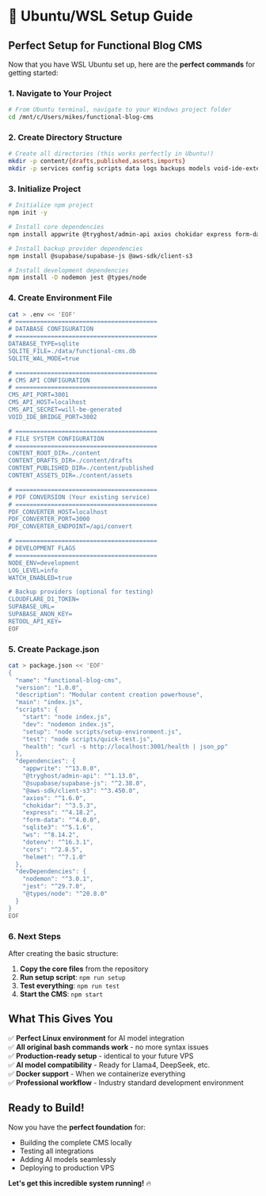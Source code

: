 # 🚀 Ubuntu/WSL Setup Guide

## Perfect Setup for Functional Blog CMS

Now that you have WSL Ubuntu set up, here are the **perfect commands** for getting started:

### 1. Navigate to Your Project
```bash
# From Ubuntu terminal, navigate to your Windows project folder
cd /mnt/c/Users/mikes/functional-blog-cms
```

### 2. Create Directory Structure
```bash
# Create all directories (this works perfectly in Ubuntu!)
mkdir -p content/{drafts,published,assets,imports}
mkdir -p services config scripts data logs backups models void-ide-extensions
```

### 3. Initialize Project
```bash
# Initialize npm project
npm init -y

# Install core dependencies
npm install appwrite @tryghost/admin-api axios chokidar express form-data sqlite3 ws dotenv cors helmet

# Install backup provider dependencies
npm install @supabase/supabase-js @aws-sdk/client-s3

# Install development dependencies
npm install -D nodemon jest @types/node
```

### 4. Create Environment File
```bash
cat > .env << 'EOF'
# ========================================
# DATABASE CONFIGURATION
# ========================================
DATABASE_TYPE=sqlite
SQLITE_FILE=./data/functional-cms.db
SQLITE_WAL_MODE=true

# ========================================
# CMS API CONFIGURATION
# ========================================
CMS_API_PORT=3001
CMS_API_HOST=localhost
CMS_API_SECRET=will-be-generated
VOID_IDE_BRIDGE_PORT=3002

# ========================================
# FILE SYSTEM CONFIGURATION
# ========================================
CONTENT_ROOT_DIR=./content
CONTENT_DRAFTS_DIR=./content/drafts
CONTENT_PUBLISHED_DIR=./content/published
CONTENT_ASSETS_DIR=./content/assets

# ========================================
# PDF CONVERSION (Your existing service)
# ========================================
PDF_CONVERTER_HOST=localhost
PDF_CONVERTER_PORT=3000
PDF_CONVERTER_ENDPOINT=/api/convert

# ========================================
# DEVELOPMENT FLAGS
# ========================================
NODE_ENV=development
LOG_LEVEL=info
WATCH_ENABLED=true

# Backup providers (optional for testing)
CLOUDFLARE_D1_TOKEN=
SUPABASE_URL=
SUPABASE_ANON_KEY=
RETOOL_API_KEY=
EOF
```

### 5. Create Package.json
```bash
cat > package.json << 'EOF'
{
  "name": "functional-blog-cms",
  "version": "1.0.0",
  "description": "Modular content creation powerhouse",
  "main": "index.js",
  "scripts": {
    "start": "node index.js",
    "dev": "nodemon index.js",
    "setup": "node scripts/setup-environment.js",
    "test": "node scripts/quick-test.js",
    "health": "curl -s http://localhost:3001/health | json_pp"
  },
  "dependencies": {
    "appwrite": "^13.0.0",
    "@tryghost/admin-api": "^1.13.0",
    "@supabase/supabase-js": "^2.38.0",
    "@aws-sdk/client-s3": "^3.450.0",
    "axios": "^1.6.0",
    "chokidar": "^3.5.3",
    "express": "^4.18.2",
    "form-data": "^4.0.0",
    "sqlite3": "^5.1.6",
    "ws": "^8.14.2",
    "dotenv": "^16.3.1",
    "cors": "^2.8.5",
    "helmet": "^7.1.0"
  },
  "devDependencies": {
    "nodemon": "^3.0.1",
    "jest": "^29.7.0",
    "@types/node": "^20.8.0"
  }
}
EOF
```

### 6. Next Steps

After creating the basic structure:

1. **Copy the core files** from the repository
2. **Run setup script**: `npm run setup`
3. **Test everything**: `npm run test`
4. **Start the CMS**: `npm start`

## What This Gives You

✅ **Perfect Linux environment** for AI model integration  
✅ **All original bash commands work** - no more syntax issues  
✅ **Production-ready setup** - identical to your future VPS  
✅ **AI model compatibility** - Ready for Llama4, DeepSeek, etc.  
✅ **Docker support** - When we containerize everything  
✅ **Professional workflow** - Industry standard development environment  

## Ready to Build!

Now you have the **perfect foundation** for:
- Building the complete CMS locally
- Testing all integrations
- Adding AI models seamlessly
- Deploying to production VPS

**Let's get this incredible system running!** 🔥
